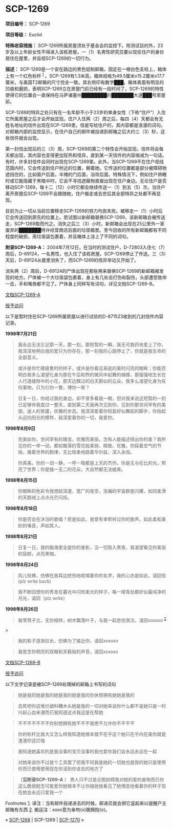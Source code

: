 # SCP-1269
                        


**项目编号：** SCP-1269

**项目等级：** Euclid

**特殊收容措施：** SCP-1269所属房屋须处于基金会的监控下。除测试目的外，23岁及以上年龄女性不得进入该栋房屋。一（1）名男性研究员要以现任住户的身份居住在屋里，并监视SCP-1269的一切行为。

**描述：** SCP-1269是一个安在路边的黑色铝制邮箱，固定在一根白色支柱上，箱体上有一个红色标杆<sup class='footnoteref'>
 <a shape='rect' class='footnoteref' id='footnoteref-1' href='javascript:;' onclick='WIKIDOT.page.utils.scrollToReference(&apos;footnote-1&apos;)'>1</a>
</sup>。SCP-1269有1.3米高，箱体规格为49.5厘米x15.2厘米x17.7厘米，与美国T2邮箱的尺寸完全一致。其右侧印有数字███。箱体表面有明显的凹痕和磨损，表明SCP-1269立在房屋门前已经有一段时间了。SCP-1269的特性使得它的位置会一直保持在马萨诸塞州████████的███████大道███号房屋前。

SCP-1269的特异之处只有在一名年龄不小于23岁的单身女性（下称“住户”）入住它所属房屋之后才会开始显现。住户入住两（2）周之后，每四（4）天都会有无姓名地址的信件出现在SCP-1269里。信是写给住户的，其内容都是浪漫的词句。对邮箱内部的监控显示，在住户自己的邮件被投递到邮箱之后大约三（3）秒，这些信件就会出现。

第一封信出现后的三（3）周，SCP-1269的第二个特性会开始显现。信件将会每天都出现，其内容也变得更加狂热和怪异，直到某一天信件的内容缩减为一句话。有时，许多封信件会同时出现在SCP-1269里。此外，当SCP-1269不在住户视线范围内时，它会传送到住户附近的位置，朝着她。它传送的位置都是部分被障碍物遮挡住的，比如窗户后面，半掩的门后面，浴帘后面。特殊情况下，例如住户熟睡时或它能隐藏于黑暗中时，它会不寻找遮蔽物直接出现在住户身边。无论住户是否移动SCP-1269，每十二（12）小时它都会继续传送一（1）到五（5）次。当住户离开房屋后SCP-1269不会跟随她，住户搬走或去世后其全部特异之处都不再显现。

目前为止一切从当前位置移走SCP-1269的努力均告失败。被移走一（1）小时后它会传送回到原先的位置上。若试图以新邮箱替换SCP-1269，该新邮箱会被传送走，SCP-1269取而代之。消失之后三（3）小时，新邮箱会出现在25公里外一家废弃的███████特许经营商店后面的垃圾箱里。至今回收的所有新邮箱都有不同程度的破损，用垃圾袋包裹着，并且箱体上涂上了不同的词句。

**附录SCP-1269-A：** 2004年7月12日，在当时的测试住户，D-72803入住七（7）周后，D-69124，一名男性，也入住了该栋房屋。SCP-1269停止了传送。三（3）天后，D-69124从屋里消失了，而SCP-1269的怪异举动又开始了。

消失两（2）周后，D-69124的尸体出现在那些用来替换SCP-1269的新邮箱被发现的地方。尸体被一个大垃圾袋包裹着，身上有几处击打伤和裂伤，头部遭受致命一击，手和嘴唇都不见了。尸体身上同样写有词句，详见文档SCP-1269-B。



<a shape='rect' class='collapsible-block-link' href='javascript:;'>&#25991;&#26723;SCP-1269-A</a>

<a shape='rect' class='collapsible-block-link' href='javascript:;'>&#25480;&#20104;&#35775;&#38382;</a>

以下是暂时住在SCP-1269所属房屋以进行试验的D-871523收到的几封信件内容记录。

**1998年7月21日** 


> 我永远无法忘记那一天，那一刻，那短暂的一瞬，我无可救药地爱上了你，我深深地明白我的爱只为你存在，那一刻我的心跳停止了，你就是我生命的全部意义。
> 
> 或许是你忙碌疲惫时的样子，或许是你看见易逝的美时闪亮的眼眸；你能否明白我多么渴望化身为那在午后和煦的微风中起舞的蝴蝶，那倔强地生长在人行道缝隙中的小花，那天边飘过的白天鹅似的云朵，我多么渴望化身为任何事物，只为引你一瞥，博你一笑？
> 
> 日复一日，你经过我的身边，却不曾多看我一眼，但对我来说这短暂的一刻已足够伴我度过一整天，直到第二天我再次见到你，见到你那世间罕有的美貌，迷人的笑靥，优雅的步态。我深深爱着你轻盈好似舞蹈的脚步，你抬起头迎向阳光的模样，我深爱着你的一切，我爱你。
> 

**1998年8月9日** 


> 完美如你，世间罕有的瑰宝，优雅而美丽，怎有人能描述得出你的美？我所见你的一举一动，都如飘落的雪花般柔弱、精致、优雅，你踩着空气的节拍，循着世界的韵律，无比轻柔地跳着华尔兹，深入永恒。
> 
> 你真美。你的一动一静，一呼一吸都是上天的杰作。你是无与伦比的光，照亮了世界；你是独一无二的花朵，大自然都无法媲美。
> 

**1998年8月15日** 


> 你眼眸的色彩令我想起深邃、宽广的夜空，浩瀚的宇宙群星闪耀，如同柔滑的天鹅绒上点点光芒闪烁。
> 

**1998年8月18日** 


> 你是否会在沐浴时歌唱？若是如此，我曾有幸聆听过你的歌声。如此柔和美妙的嗓音，声如其人。
> 

**1998年8月21日** 


> 日复一日，我的脑海里全是你的身影，当一切隐入黑夜，我渴望看见你美丽的容颜，点亮黑暗。
> 

**1998年8月24日** 


> 风儿轻拂，仿佛在我耳边悲伤地呢喃着你的名字，我的心亦是如此，请回信(plz write back)
> 


> 我不断回想你的秀发在暮光中闪烁柔光的样子，每一缕青丝都好似最纯净的月光，请回（plz write）
> 

**1998年8月26日** 


> 我茕茕孑立，无你相伴，树木飘落叶子，与我一起悲伤哭泣，请回xoxoxo<sup class='footnoteref'>
 <a shape='rect' class='footnoteref' id='footnoteref-2' href='javascript:;' onclick='WIKIDOT.page.utils.scrollToReference(&apos;footnote-2&apos;)'>2</a>
</sup>
> 


> 我的影子逐渐拉长，仿佛为了接近你，请回xoxoxo
> 


> 我思念你明亮的双眼和天籁般的声音，请回xoxoxo
> 







<a shape='rect' class='collapsible-block-link' href='javascript:;'>&#25991;&#26723;SCP-1269-B</a>

<a shape='rect' class='collapsible-block-link' href='javascript:;'>&#25480;&#20104;&#35775;&#38382;</a>

以下文字记录是被SCP-1269处理掉的邮箱上书写的词句


> 她是我的她是我的她是我的她是我的你休想拥有她她是我的
> 


> 去死吧你这堆烂塑料糟木头她是我的一切对她来说你什么都不是她只是一时兴起心血来潮而已我知道这点我这是在帮她
> 


> 不不不不不不不你别想拥有她不不不我绝不允许你不不不不
> 


> 你的标杆比我大又怎么样我知道她根本就不在乎这个她只在乎内在美你就是渣渣你这烂咖
> 


> 我知道她喜欢的是我没事的宝贝没事的我也爱你我们会永远永远在一起
> 


> 对她来说你不过是个工具罢了但我不同我是她的一切她也是我的她只是使用你而已使用使用现在你滚到你该去的地方了
> 


> （**见附录SCP-1269-A** ）
男人只不过是企图妨碍我对她的爱的废物而已你这么脆弱她怎可能爱你她根本不让你碰她我看见了她憎恶地看着你的样子现在她会永远只爱我一个
> 






Footnotes
<a shape='rect' href='javascript:;' onclick='WIKIDOT.page.utils.scrollToReference(&apos;footnoteref-1&apos;)'>1</a>. 译注：当有邮件投递进去的时候，邮递员就会把它竖起来以提醒户主邮箱有东西
<a shape='rect' href='javascript:;' onclick='WIKIDOT.page.utils.scrollToReference(&apos;footnoteref-2&apos;)'>2</a>. 搬运注：xoxo意为亲吻(x)跟拥抱(o)。



« [SCP-1268](/scp-1268) | SCP-1269 | [SCP-1270](/scp-1270) »





                    